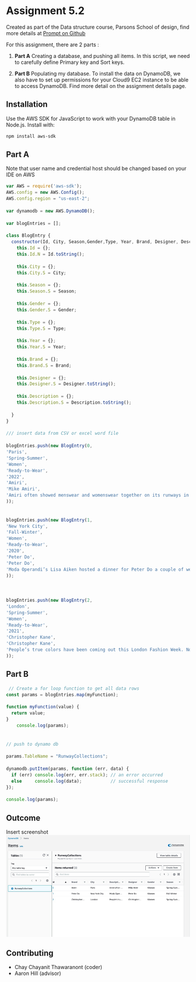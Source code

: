 # Assignment 5.2

Created as part of the Data structure course, Parsons School of design, find more details at [Prompt on Github](https://github.com/visualizedata/data-structures/blob/master/weekly_assignment_042_52.md)

For this assignment, there are 2 parts : 

1. **Part A** Creating a database, and pushing all items. In this script, we need to carefully define Primary key and Sort keys. 

2. **Part B** Populating my database. 
To install the data on DynamoDB, we also have to set up permissions for your Cloud9 EC2 instance to be able to access DynamoDB. Find more detail on the assignment details page. 



## Installation
Use the AWS SDK for JavaScript to work with your DynamoDB table in Node.js. Install with:

```bash
npm install aws-sdk
```

## Part A
Note that user name and credential host should be changed based on your IDE on AWS 
```javascript
var AWS = require('aws-sdk');
AWS.config = new AWS.Config();
AWS.config.region = "us-east-2";

var dynamodb = new AWS.DynamoDB();

var blogEntries = [];

class BlogEntry {
  constructor(Id, City, Season,Gender,Type, Year, Brand, Designer, Description) {
    this.Id = {};
    this.Id.N = Id.toString();
    
    this.City = {};
    this.City.S = City;
    
    this.Season = {};
    this.Season.S = Season;
    
    this.Gender = {};
    this.Gender.S = Gender;
    
    this.Type = {};
    this.Type.S = Type;
    
    this.Year = {}; 
    this.Year.S = Year;
    
    this.Brand = {}; 
    this.Brand.S = Brand;
    
    this.Designer = {}; 
    this.Designer.S = Designer.toString();
    
    this.Description = {}; 
    this.Description.S = Description.toString();
    
  }
}

/// insert data from CSV or excel word file

blogEntries.push(new BlogEntry(0,
'Paris',
'Spring-Summer',
'Women',
'Ready-to-Wear',
'2022',
'Amiri',
'Mike Amiri',
'Amiri often showed menswear and womenswear together on its runways in Paris, with women in longline seafoam suiting and boxy leather jackets slotting almost anonymously into Mike Amiri’s men’s lineup. The pandemic and its related lockdowns gave him a moment to reconsider exactly who the Amiri woman is and what she’d want to wear. The 22 looks shown here, for spring 2022, are no longer the addendum to a cool dude parade, but their own sure-footed proposition for how women should dress.'
));


blogEntries.push(new BlogEntry(1,
'New York City',
'Fall-Winter',
'Women',
'Ready-to-Wear',
'2020',
'Peter Do',
'Peter Do',
'Moda Operandi’s Lisa Aiken hosted a dinner for Peter Do a couple of weeks ago. The e-tailer had just launched its first Do trunk show and gathered other supporters to celebrate, but it was no ordinary fashion night out. First there was the location: a Taiwanese restaurant in Bushwick called Win Son—delicious. Then there was the karaoke party that accompanied dessert. Rare is the industry occasion when a designer belts out his favorite tune—in this case, The Backstreet Boys’s “As Long As You Love Me”—but Do is confident as hell, and determined to do things his own way, and he has good reason. Fall is his fourth collection, and he’s already landed 40 of the top stores globally.'
));



blogEntries.push(new BlogEntry(2,
'London',
'Spring-Summer',
'Women',
'Ready-to-Wear',
'2021',
'Christopher Kane',
'Christopher Kane',
'People’s true colors have been coming out this London Fashion Week. Now that the shows are out and what personal contact possible with designers reduced to carefully managed COVID-secure appointments, there is nevertheless a better opportunity for honest conversations and understanding where designers’ creativity stems from. In Christopher Kane’s case, it’s been reverting to painting with multicolored glitter as he did as a kid that’s got him back to who he is.'
));

```



## Part B
```javascript
 // Create a for loop function to get all data rows 
const params = blogEntries.map(myFunction);

function myFunction(value) {
  return value;
}
    console.log(params);


// push to dynamo db
 
params.TableName = "RunwayCollections";

dynamodb.putItem(params, function (err, data) {
  if (err) console.log(err, err.stack); // an error occurred
  else     console.log(data);           // successful response
});

console.log(params);

```


## Outcome

Insert screenshot 
![](week5.2/DynamoDB.jpg)

>> 


## Contributing
- Chay Chayanit Thawaranont (coder) 
- Aaron Hill (advisor)


